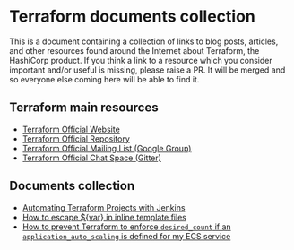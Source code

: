 # Terraform documents collection
This is a document containing a collection of links to blog posts, articles, and other resources found around the Internet about Terraform, the HashiCorp product. 
If you think a link to a resource which you consider important and/or useful is missing, please raise a PR. It will be merged and so everyone else coming here will be able to find it.

## Terraform main resources

- [Terraform Official Website](https://www.terraform.io/)
- [Terraform Official Repository](https://github.com/hashicorp/terraform)
- [Terraform Official Mailing List (Google Group)](https://groups.google.com/forum/#!forum/terraform-tool)
- [Terraform Official Chat Space (Gitter)](https://gitter.im/hashicorp-terraform/Lobby)

## Documents collection

- [Automating Terraform Projects with Jenkins](https://objectpartners.com/2016/06/01/automating-terraform-projects-with-jenkins/)
- [How to escape ${var} in inline template files](https://groups.google.com/forum/#!msg/terraform-tool/_tXjlLbWOu8/33U5Y5KMBAAJ)
- [How to prevent Terraform to enforce `desired_count` if an `application_auto_scaling` is defined for my ECS service](https://github.com/hashicorp/terraform/issues/10308#issuecomment-262591370)




















